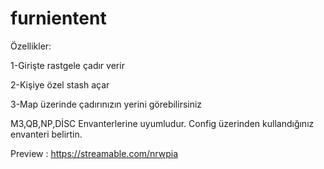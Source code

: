 # furnientent
Özellikler:

1-Girişte rastgele çadır verir

2-Kişiye özel stash açar

3-Map üzerinde çadırınızın yerini görebilirsiniz

M3,QB,NP,DİSC Envanterlerine uyumludur. Config üzerinden kullandığınız envanteri belirtin.

Preview : https://streamable.com/nrwpia
